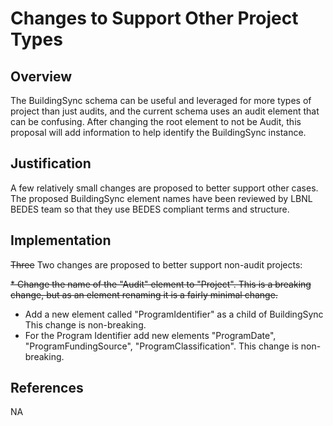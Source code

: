 # Changes to Support Other Project Types #

## Overview ##
The BuildingSync schema can be useful and leveraged for more types of project than just audits, and the current schema uses an audit element that can be confusing. After changing the root element to not be Audit, this proposal will add information to help identify the BuildingSync instance.

## Justification ##
A few relatively small changes are proposed to better support other cases. The proposed BuildingSync element names have been reviewed by LBNL BEDES team so that they use BEDES compliant terms and structure.

## Implementation ##
~~Three~~ Two changes are proposed to better support non-audit projects: 

~~* Change the name of the "Audit" element to "Project". This is a breaking change, but as an element renaming it is a fairly minimal change.~~
* Add a new element called "ProgramIdentifier" as a child of BuildingSync This change is non-breaking.
* For the Program Identifier add new elements "ProgramDate", "ProgramFundingSource", "ProgramClassification". This change is non-breaking.

## References ##
NA
